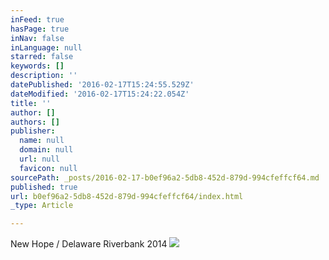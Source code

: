 ```yaml
---
inFeed: true
hasPage: true
inNav: false
inLanguage: null
starred: false
keywords: []
description: ''
datePublished: '2016-02-17T15:24:55.529Z'
dateModified: '2016-02-17T15:24:22.054Z'
title: ''
author: []
authors: []
publisher:
  name: null
  domain: null
  url: null
  favicon: null
sourcePath: _posts/2016-02-17-b0ef96a2-5db8-452d-879d-994cfeffcf64.md
published: true
url: b0ef96a2-5db8-452d-879d-994cfeffcf64/index.html
_type: Article

---
```

New Hope / Delaware Riverbank 2014
![](https://the-grid-user-content.s3-us-west-2.amazonaws.com/1fd94b3a-6b94-4c58-98f9-00d620d8480d.JPG)